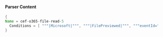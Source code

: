 #### Parser Content
```Java
{
Name = cef-o365-file-read-5
  Conditions = [ """|Microsoft|""", """|FilePreviewed|""", """eventId=""" ]
}
```